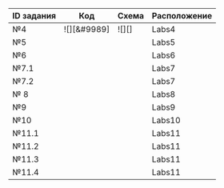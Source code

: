 
|  ID задания  | Код  | Схема   | Расположение  |
|--------------|------|---------|---------------|
| №4           |![][&#9989]| ![][]| Labs4 |
| №5           |             |             | Labs5 |
| №6           |              |            | Labs6|
| №7.1        |              |            | Labs7 |
| №7.2        |              |            |  Labs7 |
| № 8         |              |              | Labs8  |
| №9          |              |              | Labs9   |
| №10         |              |             | Labs10 |
| №11.1        |              |           | Labs11 |
| №11.2        |              |           | Labs11 |
| №11.3       |              |           | Labs11 |
| №11.4      |              |           | Labs11 |

